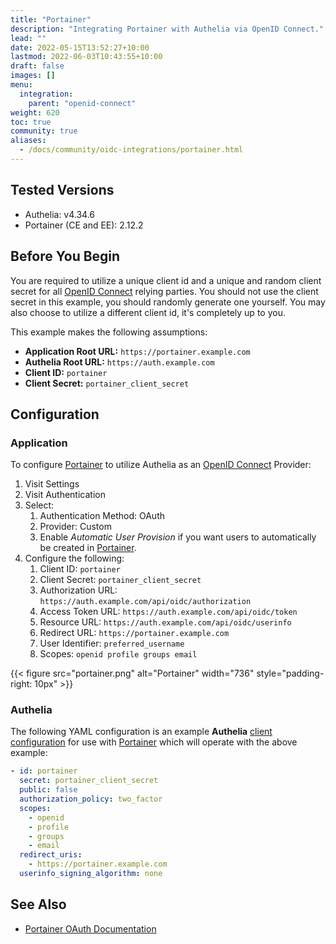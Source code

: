 ```yaml
---
title: "Portainer"
description: "Integrating Portainer with Authelia via OpenID Connect."
lead: ""
date: 2022-05-15T13:52:27+10:00
lastmod: 2022-06-03T10:43:55+10:00
draft: false
images: []
menu:
  integration:
    parent: "openid-connect"
weight: 620
toc: true
community: true
aliases:
  - /docs/community/oidc-integrations/portainer.html
---
```


## Tested Versions

* Authelia: v4.34.6
* Portainer (CE and EE): 2.12.2

## Before You Begin

You are required to utilize a unique client id and a unique and random client secret for all [OpenID Connect] relying
parties. You should not use the client secret in this example, you should randomly generate one yourself. You may also
choose to utilize a different client id, it's completely up to you.

This example makes the following assumptions:

* __Application Root URL:__ `https://portainer.example.com`
* __Authelia Root URL:__ `https://auth.example.com`
* __Client ID:__ `portainer`
* __Client Secret:__ `portainer_client_secret`

## Configuration

### Application

To configure [Portainer] to utilize Authelia as an [OpenID Connect] Provider:

1. Visit Settings
2. Visit Authentication
3. Select:
   1. Authentication Method: OAuth
   2. Provider: Custom
   3. Enable *Automatic User Provision* if you want users to automatically be created in [Portainer].
4. Configure the following:
   1. Client ID: `portainer`
   2. Client Secret: `portainer_client_secret`
   3. Authorization URL: `https://auth.example.com/api/oidc/authorization`
   4. Access Token URL: `https://auth.example.com/api/oidc/token`
   5. Resource URL: `https://auth.example.com/api/oidc/userinfo`
   6. Redirect URL: `https://portainer.example.com`
   7. User Identifier: `preferred_username`
   8. Scopes: `openid profile groups email`

{{< figure src="portainer.png" alt="Portainer" width="736" style="padding-right: 10px" >}}

### Authelia

The following YAML configuration is an example __Authelia__
[client configuration](../../../configuration/identity-providers/open-id-connect.md#clients) for use with [Portainer]
which will operate with the above example:

```yaml
- id: portainer
  secret: portainer_client_secret
  public: false
  authorization_policy: two_factor
  scopes:
    - openid
    - profile
    - groups
    - email
  redirect_uris:
    - https://portainer.example.com
  userinfo_signing_algorithm: none
```

## See Also

* [Portainer OAuth Documentation](https://docs.portainer.io/admin/settings/authentication/oauth)

[Portainer]: https://www.portainer.io/
[OpenID Connect]: ../../openid-connect/introduction.md
